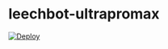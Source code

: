 # leechbot-ultrapromax

[![Deploy](https://www.herokucdn.com/deploy/button.svg)](https://heroku.com/deploy?template=https://github.com/profiregod/leechbot-ultrapromax.git)
